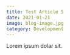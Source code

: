 ```yaml
---
title: Test Article 5
date: 2021-01-21
image: blog-image.jpg
category: Development
---
```


Lorem ipsum dolar sit.
